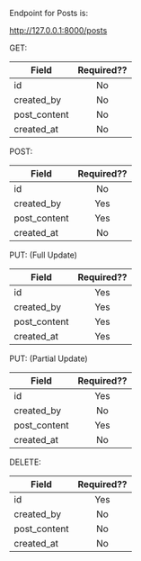 

Endpoint for Posts is:

http://127.0.0.1:8000/posts


GET:

| Field         | Required??    | 
| ------------- |:-------------:| 
| id            | No            | --> If you want to get details of a single post then specify id in JSON request. If you want to get details of all the posts keep the JSON file empty
| created_by    | No            | 
| post_content  | No            | 
| created_at    | No            | 

POST:

| Field         | Required??    | 
| ------------- |:-------------:| 
| id            | No            | 
| created_by    | Yes           | 
| post_content  | Yes           | 
| created_at    | No            | --> This field is automatically generated by the model while posting in DB

PUT: (Full Update)

| Field         | Required??    | 
| ------------- |:-------------:| 
| id            | Yes           | 
| created_by    | Yes           | 
| post_content  | Yes           | 
| created_at    | Yes           | 

PUT: (Partial Update)

| Field         | Required??    | 
| ------------- |:-------------:| 
| id            | Yes           | -->  To identify the post
| created_by    | No            | 
| post_content  | Yes           | 
| created_at    | No            | 

DELETE: 

| Field         | Required??    | 
| ------------- |:-------------:| 
| id            | Yes           | 
| created_by    | No            | 
| post_content  | No            | 
| created_at    | No            | 



